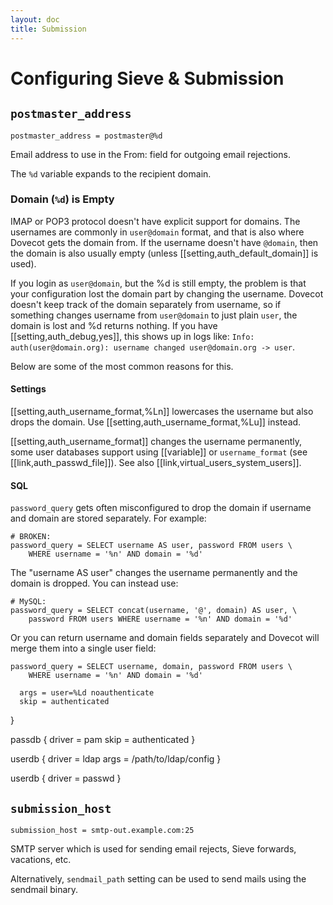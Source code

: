 ```yaml
---
layout: doc
title: Submission
---
```


# Configuring Sieve & Submission

## `postmaster_address`

`postmaster_address = postmaster@%d`

Email address to use in the From: field for outgoing email rejections.

The `%d` variable expands to the recipient domain.

### Domain (`%d`) is Empty

IMAP or POP3 protocol doesn't have explicit support for domains. The
usernames are commonly in `user@domain` format, and that is also where
Dovecot gets the domain from. If the username doesn't have `@domain`, then
the domain is also usually empty (unless [[setting,auth_default_domain]]
is used).

If you login as `user@domain`, but the %d is still empty, the problem is
that your configuration lost the domain part by changing the username.
Dovecot doesn't keep track of the domain separately from username, so if
something changes username from `user@domain` to just plain `user`, the
domain is lost and %d returns nothing. If you have [[setting,auth_debug,yes]],
this shows up in logs like:
`Info: auth(user@domain.org): username changed user@domain.org -> user`.

Below are some of the most common reasons for this.

#### Settings

[[setting,auth_username_format,%Ln]] lowercases the username but also drops
the domain. Use [[setting,auth_username_format,%Lu]] instead.

[[setting,auth_username_format]] changes the username permanently, some
user databases support using [[variable]] or `username_format` (see
[[link,auth_passwd_file]]). See also [[link,virtual_users_system_users]].

#### SQL

`password_query` gets often misconfigured to drop the domain if
username and domain are stored separately. For example:

```
# BROKEN:
password_query = SELECT username AS user, password FROM users \
    WHERE username = '%n' AND domain = '%d'
```

The "username AS user" changes the username permanently and the domain
is dropped. You can instead use:

```
# MySQL:
password_query = SELECT concat(username, '@', domain) AS user, \
    password FROM users WHERE username = '%n' AND domain = '%d'
```

Or you can return username and domain fields separately and Dovecot will
merge them into a single user field:

```
password_query = SELECT username, domain, password FROM users \
    WHERE username = '%n' AND domain = '%d'
```

      args = user=%Ld noauthenticate
      skip = authenticated
   }

   passdb {
      driver = pam
      skip = authenticated
   }

   userdb {
      driver = ldap
      args = /path/to/ldap/config
   }

   userdb {
      driver = passwd
   }

## `submission_host`

`submission_host = smtp-out.example.com:25`

SMTP server which is used for sending email rejects, Sieve forwards,
vacations, etc.

Alternatively, `sendmail_path` setting can be used to send mails using the
sendmail binary.
